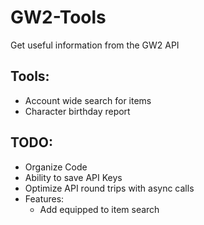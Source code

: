 # GW2-Tools
Get useful information from the GW2 API

## Tools:
- Account wide search for items
- Character birthday report

## TODO:
 * Organize Code
 * Ability to save API Keys
 * Optimize API round trips with async calls
 * Features:
	* Add equipped to item search
